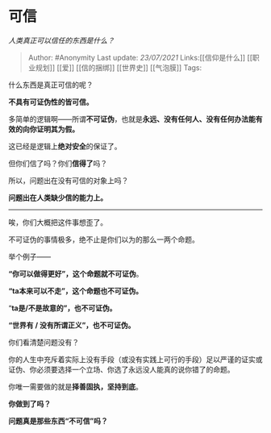 # 可信
*人类真正可以信任的东西是什么？*

> Author: #Anonymity
> Last update: *23/07/2021*
> Links:[[信仰是什么]] [[职业规划]] [[爱]]  [[信的捆绑]] [[世界史]] [[气泡膜]]
> Tags:

什么东西是真正可信的呢？

**不具有可证伪性的皆可信。**

多简单的逻辑啊——所谓**不可证伪**，也就是**永远、没有任何人、没有任何办法能有效的向你证明其为假。**

这已经是逻辑上**绝对安全**的保证了。

但你们信了吗？你们**信得了**吗？

所以，问题出在没有可信的对象上吗？

**问题出在人类缺少信的能力上。**

---

唉，你们大概把这件事想歪了。

不可证伪的事情极多，绝不止是你们以为的那么一两个命题。

举个例子——

**“你可以做得更好”，这个命题就不可证伪**。

**“ta本来可以不走”，这个命题也不可证伪。**

“**ta是/不是故意的”，也不可证伪。**

**“世界有 / 没有所谓正义”，也不可证伪。**

你们看清楚问题没有？

你的人生中充斥着实际上没有手段（或没有实践上可行的手段）足以严谨的证实或证伪、你必须要选择一个立场、你选了永远没人能真的说你错了的命题。

你唯一需要做的就是**择善固执，坚持到底**。

**你做到了吗？**

**问题真是那些东西“不可信”吗？**
